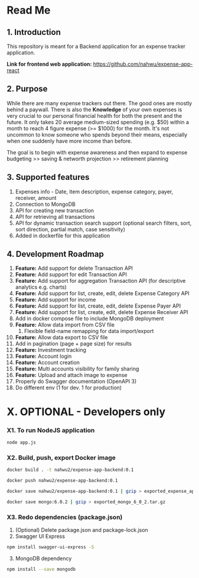# Read Me
## 1. Introduction
This repository is meant for a Backend application for an expense tracker application.

**Link for frontend web application:** https://github.com/nahwu/expense-app-react

## 2. Purpose
While there are many expense trackers out there. The good ones are mostly behind a paywall. 
There is also the 
**Knowledge** of your own expenses is very crucial to our personal financial health for both the present and the future.
It only takes 20 average medium-sized spending (e.g. $50) within a month to reach 4 figure expense (>= $1000) for the month.
It's not uncommon to know someone who spends beyond their means, especially when one suddenly have more income than before. 

The goal is to begin with expense awareness and then expand to expense budgeting >> saving & networth projection >> retirement planning


## 3. Supported features
1. Expenses info - Date, item description, expense category, payer, receiver, amount
1. Connection to MongoDB
1. API for creating new transaction
1. API for retrieving all transactions
1. API for dynamic transaction search support (optional search filters, sort, sort direction, partial match, case sensitivity)
1. Added in dockerfile for this application


## 4. Development Roadmap
1. **Feature:** Add support for delete Transaction API
1. **Feature:** Add support for edit Transaction API
1. **Feature:** Add support for aggregation Transaction API (for descriptive analytics e.g. charts)
1. **Feature:** Add support for list, create, edit, delete Expense Category API
1. **Feature:** Add support for income
1. **Feature:** Add support for list, create, edit, delete Expense Payer API
1. **Feature:** Add support for list, create, edit, delete Expense Receiver API
1. Add in docker compose file to include MongoDB deployment
1. **Feature:** Allow data import from CSV file
    1. Flexible field-name remapping for data import/export
1. **Feature:** Allow data export to CSV file
1. Add in pagination (page + page size) for results
1. **Feature:** Investment tracking
1. **Feature:** Account login
1. **Feature:** Account creation
1. **Feature:** Multi accounts visibility for family sharing
1. **Feature:** Upload and attach image to expense
1. Properly do Swagger documentation (OpenAPI 3)
1. Do different env (1 for dev. 1 for production)


# X. OPTIONAL - Developers only

### X1. To run NodeJS application
```sh
node app.js
```

### X2. Build, push, export Docker image
```sh
docker build . -t nahwu2/expense-app-backend:0.1

docker push nahwu2/expense-app-backend:0.1

docker save nahwu2/expense-app-backend:0.1 | gzip > exported_expense_app_backend_0_1.tar.gz

docker save mongo:6.0.2 | gzip > exported_mongo_6_0_2.tar.gz
```

### X3. Redo dependencies (package.json)
1. (Optional) Delete package.json and package-lock.json
2. Swagger UI Express
```sh
npm install swagger-ui-express -S
```
3. MongoDB dependency
```sh
npm install --save mongodb
```
